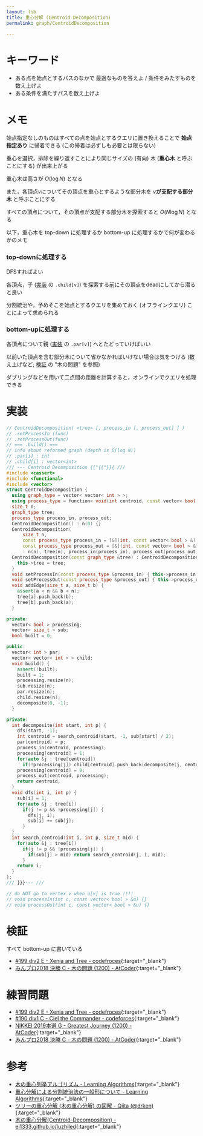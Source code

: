 ```yaml
---
layout: lib
title: 重心分解 (Centroid Decomposition)
permalink: graph/CentroidDecomposition

---
```



# キーワード

* ある点を始点とするパスのなかで 最適なものを答えよ / 条件をみたすものを数え上げよ
* ある条件を満たすパスを数え上げよ

# メモ

始点指定なしのものはすべての点を始点とするクエリに置き換えることで **始点指定あり** に帰着できる (この帰着は必ずしも必要とは限らない)

重心を選択，排除を繰り返すことにより同じサイズの (有向) 木 (**重心木** と呼ぶことにする) が出来上がる

重心木は高さが $O(\log N)$ となる

また，各頂点$v$についてその頂点を重心とするような部分木を $v$**が支配する部分木** と呼ぶことにする

すべての頂点について，その頂点が支配する部分木を探索すると $O(N \log N)$ となる

以下，重心木を top-down に処理するか bottom-up に処理するかで何が変わるかのメモ

### top-downに処理する

DFSすればよい

各頂点，子 ([実装](#実装) の `.child[v]`) を探索する前にその頂点をdeadにしてから潜ると良い

分割統治や，予めそこを始点とするクエリを集めておく (オフラインクエリ) ことによって求められる

### bottom-upに処理する

各頂点について親 ([実装](#実装) の `.par[v]`) へとたどっていけばいい

以前いた頂点を含む部分木について省かなかればいけない場合は気をつける (数え上げなど; [検証](#検証) の "木の問題" を参照)

ダブリングなどを用いて二点間の距離を計算すると，オンラインでクエリを処理できる

# 実装


```cpp
// CentroidDecomposition( <tree> [, process_in [, process_out] ] )
// .setProcessIn (func)
// .setProcessOut(func)
// === .build() ===
// info about reformed graph (depth is O(log N))
// .par[i] : int
// .child[i] : vector<int>
/// --- Centroid Decomposition {{"{{"}}{ ///
#include <cassert>
#include <functional>
#include <vector>
struct CentroidDecomposition {
  using graph_type = vector< vector< int > >;
  using process_type = function< void(int centroid, const vector< bool > &) >;
  size_t n;
  graph_type tree;
  process_type process_in, process_out;
  CentroidDecomposition() : n(0) {}
  CentroidDecomposition(
      size_t n,
      const process_type process_in = [&](int, const vector< bool > &) -> void {},
      const process_type process_out = [&](int, const vector< bool > &) -> void {})
      : n(n), tree(n), process_in(process_in), process_out(process_out) {}
  CentroidDecomposition(const graph_type &tree) : CentroidDecomposition(tree.size()) {
    this->tree = tree;
  }
  void setProcessIn(const process_type &process_in) { this->process_in = process_in; };
  void setProcessOut(const process_type &process_out) { this->process_out = process_out; }
  void addEdge(size_t a, size_t b) {
    assert(a < n && b < n);
    tree[a].push_back(b);
    tree[b].push_back(a);
  }

private:
  vector< bool > processing;
  vector< size_t > sub;
  bool built = 0;

public:
  vector< int > par;
  vector< vector< int > > child;
  void build() {
    assert(!built);
    built = 1;
    processing.resize(n);
    sub.resize(n);
    par.resize(n);
    child.resize(n);
    decomposite(0, -1);
  }

private:
  int decomposite(int start, int p) {
    dfs(start, -1);
    int centroid = search_centroid(start, -1, sub[start] / 2);
    par[centroid] = p;
    process_in(centroid, processing);
    processing[centroid] = 1;
    for(auto &j : tree[centroid])
      if(!processing[j]) child[centroid].push_back(decomposite(j, centroid));
    processing[centroid] = 0;
    process_out(centroid, processing);
    return centroid;
  }
  void dfs(int i, int p) {
    sub[i] = 1;
    for(auto &j : tree[i])
      if(j != p && !processing[j]) {
        dfs(j, i);
        sub[i] += sub[j];
      }
  }
  int search_centroid(int i, int p, size_t mid) {
    for(auto &j : tree[i])
      if(j != p && !processing[j]) {
        if(sub[j] > mid) return search_centroid(j, i, mid);
      }
    return i;
  }
};
/// }}}--- ///

// do NOT go to vertex v when u[v] is true !!!!
// void processIn(int c, const vector< bool > &u) {}
// void processOut(int c, const vector< bool > &u) {}
```


# 検証

すべて bottom-up に書いている

* [#199 div2 E - Xenia and Tree - codefroces](https://codeforces.com/contest/342/submission/50313110){:target="_blank"}<!--_-->
* [みんプロ2018 決勝 C - 木の問題 (1200) - AtCoder](https://atcoder.jp/contests/yahoo-procon2018-final-open/submissions/4349163){:target="_blank"}<!--_-->

# 練習問題

* [#199 div2 E - Xenia and Tree - codefroces](https://codeforces.com/contest/342/problem/E){:target="_blank"}<!--_-->
* [#190 div1 C - Ciel the Commander - codeforces](https://codeforces.com/problemset/problem/321/C){:target="_blank"}<!--_-->
* [NIKKEI 2019本選 G - Greatest Journey (1200) - AtCoder](https://atcoder.jp/contests/nikkei2019-final/tasks/nikkei2019_final_g){:target="_blank"}<!--_-->
* [みんプロ2018 決勝 C - 木の問題 (1200) - AtCoder](https://atcoder.jp/contests/yahoo-procon2018-final-open/tasks/yahoo_procon2018_final_c){:target="_blank"}<!--_-->

# 参考

* [木の重心列挙アルゴリズム - Learning Algorithms](http://www.learning-algorithms.com/entry/2018/01/03/215559){:target="_blank"}<!--_-->
* [重心分解による分割統治法の一般形について - Learning Algorithms](http://www.learning-algorithms.com/entry/2018/01/20/031005){:target="_blank"}<!--_-->
* [ツリーの重心分解 (木の重心分解) の図解 - Qiita (@drken)](https://qiita.com/drken/items/4b4c3f1824339b090202){:target="_blank"}<!--_-->
* [木の重心分解(Centroid-Decomposition) - ei1333.github.io/luzhiled](https://ei1333.github.io/luzhiled/snippets/tree/centroid-decomposition.html){:target="_blank"}<!--_-->

